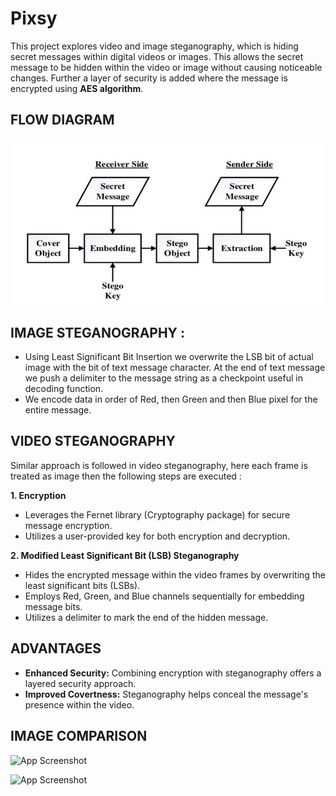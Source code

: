 
# **Pixsy**

This project explores video and image steganography, which is hiding secret messages within digital videos or images. This allows the secret message to be hidden within the video or image without causing noticeable changes. Further a layer of security is added where the message is encrypted using **AES algorithm**.



## **FLOW DIAGRAM**

![[App Screenshot](stego flow chart.jpg)](https://github.com/farvath/Pixsy/blob/main/stego%20flow%20chart.jpg)


## **IMAGE STEGANOGRAPHY :**


* Using Least Significant Bit Insertion we overwrite the LSB bit of actual image with the bit of text message character. At the end of text message we push a delimiter to the message string as a checkpoint useful in decoding function.
* We encode data in order of Red, then Green and then Blue pixel for the entire message.
##  **VIDEO STEGANOGRAPHY**


Similar approach is followed in video steganography, here each frame is treated as image then the following steps are executed :


**1. Encryption**

* Leverages the Fernet library (Cryptography package) for secure message encryption.
* Utilizes a user-provided key for both encryption and decryption.

**2. Modified Least Significant Bit (LSB) Steganography**

* Hides the encrypted message within the video frames by overwriting the least significant bits (LSBs).
* Employs Red, Green, and Blue channels sequentially for embedding message bits.
* Utilizes a delimiter to mark the end of the hidden message.



## **ADVANTAGES**


* **Enhanced Security:** Combining encryption with steganography offers a layered security approach.
* **Improved Covertness:** Steganography helps conceal the message's presence within the video.
## **IMAGE COMPARISON**
![App Screenshot](https://via.placeholder.com/468x300?text=App+Screenshot+Here)

![App Screenshot](https://via.placeholder.com/468x300?text=App+Screenshot+Here)
